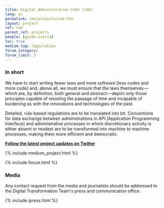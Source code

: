 ```yaml
---
title: Digital Administration Code (CAD)
lang: en
permalink: /en/projects/cad.htm
layout: project
ref: cad
parent_ref: projects
people: [guido-scorza]
toc: true
medium_tag: legislation
forum_category:
forum_limit: 3
---
```


### In short

We have to start writing fewer laws and more software [less codes and more code] and, above all, we must ensure that the laws themselves — which are, by definition, both general and abstract — depict only those principles capable of resisting the passage of time and incapable of burdening us with the innovations and technologies of the past.

Detailed, rule-based regulations are to be translated into bit. Conventions for data exchange between administrations in API [Application Programming Interface] and administrative processes in which discretionary activity is either absent or modest are to be transformed into machine to machine processes, making them more efficient and democratic.

**[Follow the latest project updates on Twitter](https://twitter.com/search?f=tweets&vertical=default&q=cad%20list%3AteamdigitaleIT%2Fteam-digitale&src=typd)**

{% include medium_project.html %}

{% include forum.html %}

### Media

Any contact request from the media and journalists should be addressed to the
Digital Transformation Team's press and communication office.

{% include ipress.html %}
<div id="content-ipress" data-key="01e87bed-f52e-4d6d-af32-c4ea59fd300a" data-lang="en" data-size="100" data-tag="12"></div>
<script type="text/javascript" src="/js/ipress.js"></script>
